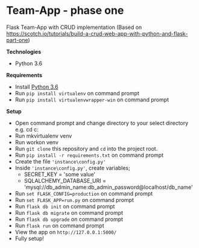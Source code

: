 # Team-App - phase one
Flask Team-App with CRUD implementation
(Based on https://scotch.io/tutorials/build-a-crud-web-app-with-python-and-flask-part-one)

**Technologies**
* Python 3.6

**Requirements**
* Install [Python 3.6](https://www.python.org/downloads/)
* Run `pip install virtualenv` on command prompt
* Run `pip install virtualenvwrapper-win` on command prompt

**Setup**
* Open command prompt and change directory to your select directory e.g. cd c:
* Run mkvirtualenv venv
* Run workon venv
* Run `git clone` this repository and `cd` into the project root.
* Run `pip install -r requirements.txt` on command prompt
* Create the file `'instance\config.py'`
* Inside `'instance\config.py'`, create variables;
    - SECRET_KEY = 'some value'
    - SQLALCHEMY_DATABASE_URI = 'mysql://db_admin_name:db_admin_password@localhost/db_name'
* Run `set FLASK_CONFIG=production` on command prompt
* Run `set FLASK_APP=run.py` on command prompt
* Run `flask db init` on command prompt
* Run `flask db migrate` on command prompt
* Run `flask db upgrade` on command prompt
* Run `flask run` on command prompt
* View the app on `http://127.0.0.1:5000/`
* Fully setup!
